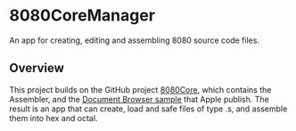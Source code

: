 # 8080CoreManager

An app for creating, editing and assembling 8080 source code files.

## Overview

This project builds on the GitHub project [8080Core](https://github.com/GrantMeStrength/core8080), which contains the Assembler, and the [Document Browser sample](https://developer.apple.com/documentation/uikit/view_controllers/building_a_document_browser-based_app) that Apple publish. The result is an app that can create, load and safe files of type .s, and assemble them into hex and octal.

